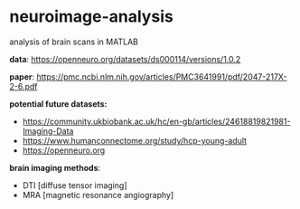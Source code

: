 # neuroimage-analysis
analysis of brain scans in MATLAB

**data**: https://openneuro.org/datasets/ds000114/versions/1.0.2

**paper**: https://pmc.ncbi.nlm.nih.gov/articles/PMC3641991/pdf/2047-217X-2-6.pdf

**potential future datasets:**
- https://community.ukbiobank.ac.uk/hc/en-gb/articles/24618819821981-Imaging-Data
- https://www.humanconnectome.org/study/hcp-young-adult
- https://openneuro.org

**brain imaging methods**:
- DTI [diffuse tensor imaging]
- MRA [magnetic resonance angiography]
